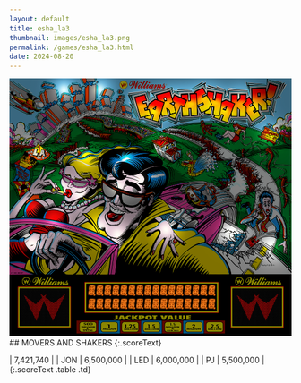 ```yaml
---
layout: default
title: esha_la3
thumbnail: images/esha_la3.png
permalink: /games/esha_la3.html
date: 2024-08-20
---
```


<img src="../images/esha_la3.png" class="gameThumbnail img-fluid mx-auto align-middle">
## MOVERS AND SHAKERS
{:.scoreText}

| 7,421,740 | 
| JON | 6,500,000 | 
| LED | 6,000,000 | 
| PJ | 5,500,000 | 
{:.scoreText .table .td}
